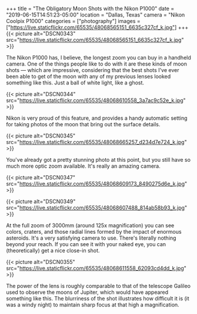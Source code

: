 +++
title = "The Obligatory Moon Shots with the Nikon P1000"
date = "2019-06-15T14:51:23-05:00"
location = "Dallas, Texas"
camera = "Nikon Coolpix P1000"
categories = ["photography"]
images = ["https://live.staticflickr.com/65535/48068565151_6635c327cf_k.jpg"]
+++
{{< picture alt="DSCN0343" src="https://live.staticflickr.com/65535/48068565151_6635c327cf_k.jpg" >}}
<!--more-->
The Nikon P1000 has, I believe, the longest zoom you can buy in a handheld camera. One of the things people like to do with it are these kinds of moon shots — which are impressive, considering that the best shots I've ever been able to get of the moon with any of my previous lenses looked something like this. Just a ball of white light, like a ghost.

{{< picture alt="DSCN0344" src="https://live.staticflickr.com/65535/48068610558_3a7ac9c52e_k.jpg" >}}
           
Nikon is very proud of this feature, and provides a handy automatic setting for taking photos of the moon that bring out the surface details.
           
{{< picture alt="DSCN0345" src="https://live.staticflickr.com/65535/48068665257_d234d7e724_k.jpg" >}}
           
You've already got a pretty stunning photo at this point, but you still have so much more optic zoom available. It's really an amazing camera.
           
{{< picture alt="DSCN0347" src="https://live.staticflickr.com/65535/48068609173_8490275d6e_k.jpg" >}}
                      
{{< picture alt="DSCN0349" src="https://live.staticflickr.com/65535/48068607488_814ab58b93_k.jpg" >}}

At the full zoom of 3000mm (around 125x magnification) you can see colors, craters, and those radial lines formed by the impact of enormous asteroids. It's a very satisfying camera to use. There's literally nothing beyond your reach. If you can see it with your naked eye, you can (theoretically) get a nice close-in shot.
           
{{< picture alt="DSCN0355" src="https://live.staticflickr.com/65535/48068611558_62093cd4dd_k.jpg" >}}

The power of the lens is roughly comparable to that of the telescope Galileo used to observe the moons of Jupiter, which would have appeared something like this. The blurriness of the shot illustrates how difficult it is (it was a windy night) to maintain sharp focus at that high a magnification.
